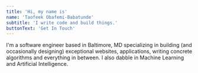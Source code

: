 ```yaml
---
title: 'Hi, my name is'
name: 'Taofeek Obafemi-Babatunde'
subtitle: 'I write code and build things.'
buttonText: 'Get In Touch'
---
```


I'm a software engineer based in Baltimore, MD specializing in building (and occasionally designing) exceptional websites, applications, writing concrete algorithms and everything in between. I also dabble in Machine Learning and Artificial Intelligence.
